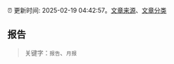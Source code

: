 :alarm_clock: 更新时间: 2025-02-19 04:42:57。[文章来源](/README.md)、[文章分类](/TAGS.md)

## 报告


> 关键字：`报告`、`月报`



